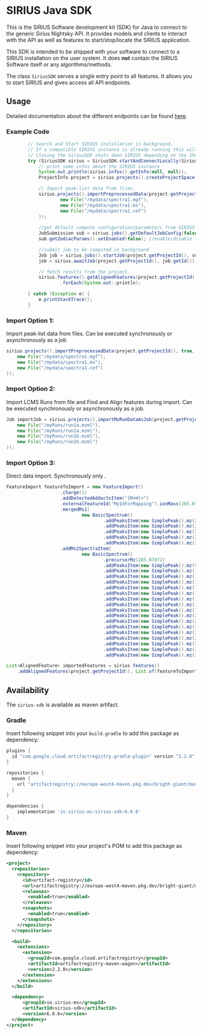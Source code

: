 # SIRIUS Java SDK
This is the SIRIUS Software development kit (SDK) for Java to connect to the generic Sirius Nightsky API.
It provides models and clients to interact with the API as well as features to start/stop/locate the SIRIUS application.

This SDK is intended to be shipped with your software to connect to a SIRIUS installation on the user system. It
does **not** contain the SIRIUS Software itself or any algorithms/methods.

The class `SiriusSDK` serves a single entry point to all features. It allows you to start SIRIUS and gives access all
API endpoints.

## Usage
Detailed documentation about the different endpoints can be found [here]().

### Example Code

```java
        // Search and Start SIRIUS installation in background.
        // If a compatible SIRIUS instance is already running this will be used instead
        // Closing the SiriusSDK shuts down SIRIUS depending on the ShutdownMode.
        try (SiriusSDK sirius = SiriusSDK.startAndConnectLocally(SiriusSDK.ShutdownMode.AUTO, false)) {
            // print some infos about the SIRIUS instance
            System.out.println(sirius.infos().getInfo(null, null));
            ProjectInfo project = sirius.projects().createProjectSpace("myProject", "/tmp/" + UUID.randomUUID(), null);

            // Import peak-list data from files.
            sirius.projects().importPreprocessedData(project.getProjectId(), true, true, List.of(
                    new File("/mydata/spectra1.mgf"),
                    new File("/mydata/spectra1.ms"),
                    new File("/mydata/spectra1.cef")
            ));
            
            //get default compute configuration/parameters from SIRIUS (optional)
            JobSubmission sub = sirius.jobs().getDefaultJobConfig(false);
            sub.getZodiacParams().setEnabled(false); //enable/disable tools

            //submit job to be computed in background
            Job job = sirius.jobs().startJob(project.getProjectId(), sub, null);
            job = sirius.awaitJob(project.getProjectId(), job.getId());

            // fetch results from the project
            sirius.features().getAlignedFeatures(project.getProjectId(), List.of(AlignedFeatureOptField.TOPANNOTATIONS))
                    .forEach(System.out::println);

        } catch (Exception e) {
            e.printStackTrace();
        }
```
### Import Option 1:
Import peak-list data from files. Can be executed synchronously or asynchronously as a job
```java
sirius.projects().importPreprocessedData(project.getProjectId(), true, true, List.of(
    new File("/mydata/spectra1.mgf"),
    new File("/mydata/spectra1.ms"),
    new File("/mydata/spectra1.cef")
));
```
### Import Option 2:
Import LCMS Runs from file and Find and Align features during import. Can be executed synchronously or asynchronously as a job.
```java
Job importJob = sirius.projects().importMsRunDataAsJob(project.getProjectId(), true, true, List.of(
    new File("/myRuns/run1a.mzml"),
    new File("/myRuns/run2a.mzml"),
    new File("/myRuns/run1b.mzml"),
    new File("/myRuns/run2b.mzml")
));
```
### Import Option 3:
Direct data import. Synchronously only .
```java
FeatureImport featureToImport = new FeatureImport()
                    .charge(1)
                    .addDetectedAdductsItem("[M+H]+")
                    .externalFeatureId("MyIdForMapping").ionMass(285.0787)
                    .mergedMs1(
                            new BasicSpectrum()
                                    .addPeaksItem(new SimplePeak().mz(285.0789).intensity(210252.13))
                                    .addPeaksItem(new SimplePeak().mz(286.0822).intensity(36264.31))
                                    .addPeaksItem(new SimplePeak().mz(287.0766).intensity(70364.01))
                                    .addPeaksItem(new SimplePeak().mz(288.0791).intensity(12274.46))
                                    .addPeaksItem(new SimplePeak().mz(289.0840).intensity(1037.72)))
                    .addMs2SpectraItem(
                            new BasicSpectrum()
                                    .precursorMz(285.07872)
                                    .addPeaksItem(new SimplePeak().mz(91.0545).intensity(317.62))
                                    .addPeaksItem(new SimplePeak().mz(105.0333).intensity(503.78))
                                    .addPeaksItem(new SimplePeak().mz(154.0415).intensity(3030.97))
                                    .addPeaksItem(new SimplePeak().mz(167.0116).intensity(240.42))
                                    .addPeaksItem(new SimplePeak().mz(172.0628).intensity(297.89))
                                    .addPeaksItem(new SimplePeak().mz(179.0369).intensity(207.02))
                                    .addPeaksItem(new SimplePeak().mz(180.0199).intensity(349.96))
                                    .addPeaksItem(new SimplePeak().mz(182.0367).intensity(780.00))
                                    .addPeaksItem(new SimplePeak().mz(193.0883).intensity(1824.38))
                                    .addPeaksItem(new SimplePeak().mz(221.1065).intensity(307.91))
                                    .addPeaksItem(new SimplePeak().mz(222.1147).intensity(2002.34))
                                    .addPeaksItem(new SimplePeak().mz(228.0573).intensity(1800.88))
                                    .addPeaksItem(new SimplePeak().mz(241.0527).intensity(301.77))
                                    .addPeaksItem(new SimplePeak().mz(255.0662).intensity(207.54))
                                    .addPeaksItem(new SimplePeak().mz(257.0839).intensity(3000.70))
                                    .addPeaksItem(new SimplePeak().mz(285.0787).intensity(18479.91))
                                    .addPeaksItem(new SimplePeak().mz(285.2895).intensity(268.90)));

List<AlignedFeature> importedFeatures = sirius.features()
    .addAlignedFeatures(project.getProjectId(), List.of(featureToImport), null, null);
```



## Availability
The `sirius-sdk` is available as maven artifact.

### Gradle
Insert following snippet into your `build.gradle` to add this package as dependency:

```groovy
plugins {
  id "com.google.cloud.artifactregistry.gradle-plugin" version "2.2.0"
}

repositories {
  maven {
    url "artifactregistry://europe-west4-maven.pkg.dev/bright-giant/maven-public"
  }
}

dependencies {
    implementation 'io.sirius-ms:sirius-sdk:6.0.6'
}
```

### Maven
Insert following snippet into your project's POM to add this package as dependency:

```xml
<project>
  <repositories>
    <repository>
      <id>artifact-registry</id>
      <url>artifactregistry://europe-west4-maven.pkg.dev/bright-giant/maven-public</url>
      <releases>
        <enabled>true</enabled>
      </releases>
      <snapshots>
        <enabled>true</enabled>
      </snapshots>
    </repository>
  </repositories>

  <build>
    <extensions>
      <extension>
        <groupId>com.google.cloud.artifactregistry</groupId>
        <artifactId>artifactregistry-maven-wagon</artifactId>
        <version>2.2.0</version>
      </extension>
    </extensions>
  </build>

  <dependency>
      <groupId>io.sirius-ms</groupId>
      <artifactId>sirius-sdk</artifactId>
      <version>6.0.6</version>
  </dependency>
</project>
```